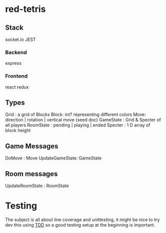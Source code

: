 # red-tetris

## Stack

socket.io
JEST

### Backend

express

### Frontend

react
redux

## Types

Grid : a grid of Blocks
Block: int? representing different colors
Move: direction | rotation | vertical move (seed doc)
GameState : Grid & Specter of all players
RoomState : pending | playing | ended
Specter : 1 D array of block height

## Game Messages

DoMove : Move
UpdateGameState: GameState

## Room messages

UpdateRoomState : RoomState

# Testing

The subject is all about line coverage and unittesting, it might be nice to try dev this using [TDD](https://en.wikipedia.org/wiki/Test-driven_development) so a good testing setup at the beginning is important.
